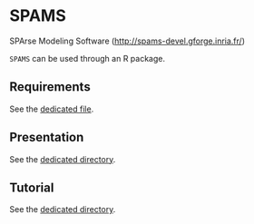 # SPAMS

SPArse Modeling Software (http://spams-devel.gforge.inria.fr/)

`SPAMS` can be used through an R package.

## Requirements

See the [dedicated file](./requirements.md).

## Presentation

See the [dedicated directory](./presentation).

## Tutorial

See the [dedicated directory](./tutorial).

